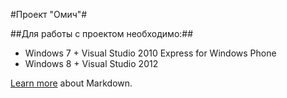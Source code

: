 #Проект "Омич"#

##Для работы с проектом необходимо:##

- Windows 7 + Visual Studio 2010 Express for Windows Phone
- Windows 8 + Visual Studio 2012 











 
 [Learn more](https://go.microsoft.com/fwlink/p/?LinkId=524306) about Markdown.
